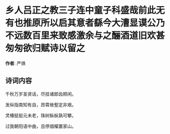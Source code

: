 # 乡人吕正之教三子连中童子科盛哉前此无有也推原所以启其意者繇今大漕显谟公乃不远数百里来致感激余与之酾酒道旧欢甚匆匆欲归赋诗以留之

**作者**: 严焕

## 诗词内容

千秋万岁圣贤话，尽挂诸郎齿颊闲。

发纵指南知有自，昂霄耸壑定非艰。

灵椿挺挺元未老，珠树枞枞孰可攀。

过我朝阳语中曲，且停烟櫂置家山。


